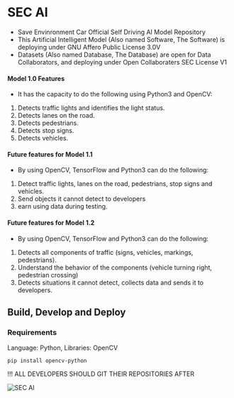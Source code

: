 # SEC AI
- Save Envinronment Car Official Self Driving AI Model Repository
- This Artificial Intelligent Model (Also named Software, The Software) is deploying under GNU Affero Public License 3.0V
- Datasets (Also named Database, The Database) are open for Data Collaborators, and deploying under Open Collaboraters SEC License V1

#### Model 1.0 Features

- It has the capacity to do the following using Python3 and OpenCV:

1. Detects traffic lights and identifies the light status.
2. Detects lanes on the road.
3. Detects pedestrians.
4. Detects stop signs.
5. Detects vehicles.

#### Future features for Model 1.1

- By using OpenCV, TensorFlow and Python3 can do the following:

1. Detect traffic lights, lanes on the road, pedestrians, stop signs and vehicles.
2. Send objects it cannot detect to developers
3. earn using data during testing.

#### Future features for Model 1.2

- By using OpenCV, TensorFlow and Python3 can do the following:

1. Detects all components of traffic (signs, vehicles, markings, pedestrians).
2. Understand the behavior of the components (vehicle turning right, pedestrian crossing)
3. Detects situations it cannot detect, collects data and sends it to developers.

## Build, Develop and Deploy

### Requirements
Language: Python, Libraries: OpenCV


    pip install opencv-python

!!! ALL DEVELOPERS SHOULD GIT THEIR REPOSITORIES AFTER

![SEC AI](repo/image.png)
